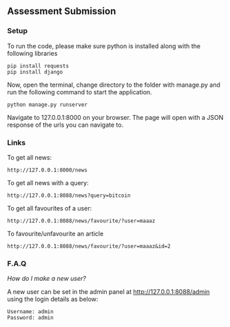 ## Assessment Submission

### Setup
To run the code, please make sure python is 
installed along with the following libraries

```
pip install requests
pip install django
```

 Now, open the terminal, change directory 
 to the folder with manage.py and run the following command to start the application.

```
python manage.py runserver
```

Navigate to 127.0.0.1:8000 on your browser. The page will open with a JSON 
response of the urls you can navigate to.

### Links

To get all news:
```
http://127.0.0.1:8000/news
```


To get all news with a query:
```
http://127.0.0.1:8088/news?query=bitcoin
```

To get all favourites of a user:
```
http://127.0.0.1:8088/news/favourite/?user=maaaz
```

To favourite/unfavourite an article
```
http://127.0.0.1:8088/news/favourite/?user=maaaz&id=2
```


### F.A.Q

*How do I make a new user?*

A new user can be set in the admin panel at 
http://127.0.0.1:8088/admin using the login details as below:

```
Username: admin
Password: admin
```